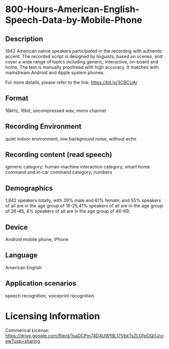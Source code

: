 # 800-Hours-American-English-Speech-Data-by-Mobile-Phone


## Description
1842 American native speakers participated in the recording with authentic accent. The recorded script is designed by linguists, based on scenes, and cover a wide range of topics including generic, interactive, on-board and home. The text is manually proofread with high accuracy. It matches with mainstream Android and Apple system phones.

For more details, please refer to the link: https://bit.ly/3C8CUAr

## Format
16kHz, 16bit, uncompressed wav, mono channel

## Recording Environment
quiet indoor environment, low background noise, without echo

## Recording content (read speech)
igeneric category; human-machine interaction category; smart home command and in-car command category; numbers

## Demographics
1,842 speakers totally, with 39% male and 61% female; and 55% speakers of all are in the age group of 16-25,41% speakers of all are in the age group of 26-45, 4% speakers of all are in the age group of 46-69;

## Device
Android mobile phone, iPhone

## Language
American English

## Application scenarios
speech recognition; voiceprint recognition

# Licensing Information
Commerical License: https://drive.google.com/file/d/1saDCPm74D4UWfBL17VbkTsZLGfpOQj1J/view?usp=sharing
